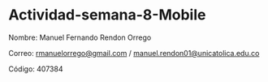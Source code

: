 ﻿# Actividad-semana-8-Mobile

Nombre: Manuel Fernando Rendon Orrego

Correo: rmanuelorrego@gmail.com / manuel.rendon01@unicatolica.edu.co

Código: 407384

